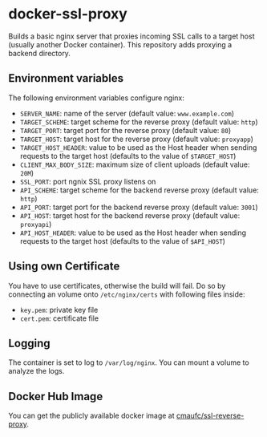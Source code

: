 # docker-ssl-proxy

Builds a basic nginx server that proxies incoming SSL calls to a target host
(usually another Docker container). This repository adds proxying a backend directory.

## Environment variables

The following environment variables configure nginx:

- ``SERVER_NAME``: name of the server (default value: ``www.example.com``)
- ``TARGET_SCHEME``: target scheme for the reverse proxy (default value: ``http``)
- ``TARGET_PORT``: target port for the reverse proxy (default value: ``80``)
- ``TARGET_HOST``: target host for the reverse proxy (default value: ``proxyapp``)
- ``TARGET_HOST_HEADER``: value to be used as the Host header when sending
  requests to the target host (defaults to the value of ``$TARGET_HOST``)
- ``CLIENT_MAX_BODY_SIZE``: maximum size of client uploads (default value: ``20M``)
- ``SSL_PORT``: port ngnix SSL proxy listens on
- ``API_SCHEME``: target scheme for the backend reverse proxy (default value: ``http``)
- ``API_PORT``: target port for the backend reverse proxy (default value: ``3001``)
- ``API_HOST``: target host for the backend reverse proxy (default value: ``proxyapi``)
- ``API_HOST_HEADER``: value to be used as the Host header when sending
  requests to the target host (defaults to the value of ``$API_HOST``)

## Using own Certificate

You have to use certificates, otherwise the build will fail. Do so
by connecting an volume onto ``/etc/nginx/certs`` with following files inside:

- ``key.pem``: private key file
- ``cert.pem``: certificate file


## Logging

The container is set to log to ``/var/log/nginx``. You can mount a volume to analyze
the logs.

## Docker Hub Image

You can get the publicly available docker image at [cmaufc/ssl-reverse-proxy](https://hub.docker.com/r/cmaufc/ssl-reverse-proxy).